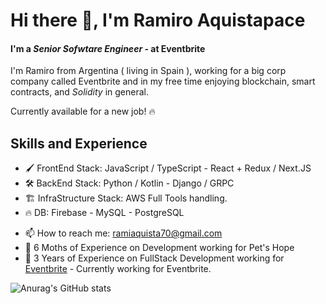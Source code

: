 # Hi there 👋, I'm Ramiro Aquistapace 
#### I'm a <i>Senior Sofwtare Engineer</i> - at Eventbrite



I'm Ramiro from Argentina ( living in Spain ), working for a big corp company called Eventbrite and in my free time enjoying blockchain, smart contracts, and <i>Solidity</i> in general.

Currently available for a new job! 🔥

## Skills and Experience
* 🖌️ FrontEnd Stack: JavaScript / TypeScript - React + Redux / Next.JS
* 🛠️ BackEnd Stack: Python / Kotlin - Django / GRPC
* 🏗️ InfraStructure Stack: AWS Full Tools handling.
* 🔥 DB: Firebase - MySQL - PostgreSQL

- 📫 How to reach me: ramiaquista70@gmail.com 
- 📝 6 Moths of Experience on Development working for Pet's Hope
- 📝 3 Years of Experience on FullStack Development working for [Eventbrite](https://www.eventbrite.com/) - Currently working for Eventbrite.


![Anurag's GitHub stats](https://github-readme-stats.vercel.app/api?username=ramiaquista&show_icons=true&theme=dark)

